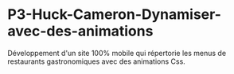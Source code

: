 # P3-Huck-Cameron-Dynamiser-avec-des-animations

Développement d'un site 100% mobile qui répertorie les menus de restaurants gastronomiques avec des animations Css. 
